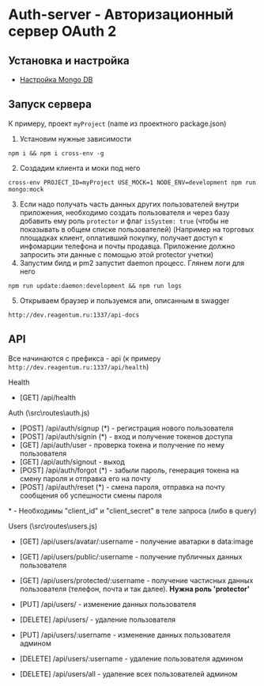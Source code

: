 # Auth-server - Авторизационный сервер OAuth 2

## Установка и настройка
* [Настройка Mongo DB](./db/README.md)

## Запуск сервера
К примеру, проект ```myProject``` (name из проектного package.json)

1. Установим нужные зависимости
```
npm i && npm i cross-env -g
```
2. Создадим клиента и моки под него
```
cross-env PROJECT_ID=myProject USE_MOCK=1 NODE_ENV=development npm run mongo:mock 
```
3. Если надо получать часть данных других пользователей внутри приложения, необходимо создать пользователя и через базу добавить ему роль ```protector``` и флаг ```isSystem: true``` (чтобы не показывать в общем списке пользователей)
(Например на торговых площадках клиент, оплативший покупку, получает доступ к инфомарции телефона и почты продавца. Приложение должно запросить эти данные с помощью этой protector учетки)
4. Запустим билд и pm2 запустит daemon процесс. Глянем логи для него
```
npm run update:daemon:development && npm run logs
```
5. Открываем браузер и пользуемся апи, описанным в swagger
```
http://dev.reagentum.ru:1337/api-docs
```

## API
Все начинаются с префикса - api (к примеру ```http://dev.reagentum.ru:1337/api/health```)

Health
- [GET] /api/health

Auth (\src\routes\auth.js)
- [POST] /api/auth/signup (\*) - регистрация нового пользователя
- [POST] /api/auth/signin (\*) - вход и получение токенов доступа
- [GET] /api/auth/user - проверка токена и получение по нему пользователя 
- [GET] /api/auth/signout - выход
- [POST] /api/auth/forgot (\*) - забыли пароль, генерация токена на смену пароля и отправка его на почту
- [POST] /api/auth/reset (\*) - смена пароля, отправка на почту сообщения об успешности смены пароля

\* - Необходимы "client_id" и "client_secret" в теле запроса (либо в query)

Users (\src\routes\users.js)
- [GET] /api/users/avatar/:username - получение аватарки в data:image
- [GET] /api/users/public/:username - получение публичных данных пользователя
- [GET] /api/users/protected/:username - получение частисных данных пользователя (телефон, почта и так далее). **Нужна роль 'protector'**

- [PUT] /api/users/ - изменение данных пользователя
- [DELETE] /api/users/ - удаление пользователя

- [PUT] /api/users/:username - изменение данных пользователя админом
- [DELETE] /api/users/:username - удаление пользователя админом

- [DELETE] /api/users/all - удаление всех пользователей админом
